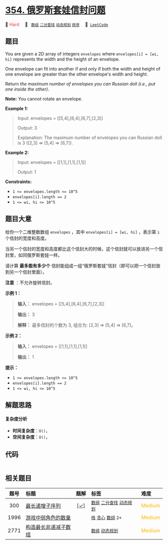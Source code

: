 # [354. 俄罗斯套娃信封问题](https://leetcode.com/problems/russian-doll-envelopes)

🔴 <font color=#ff334b>Hard</font>&emsp; 🔖&ensp; [`数组`](/outline/tag/array.md) [`二分查找`](/outline/tag/binary-search.md) [`动态规划`](/outline/tag/dynamic-programming.md) [`排序`](/outline/tag/sorting.md)&emsp; 🔗&ensp;[`LeetCode`](https://leetcode.com/problems/russian-doll-envelopes)

## 题目

You are given a 2D array of integers `envelopes` where `envelopes[i] = [wi,
hi]` represents the width and the height of an envelope.

One envelope can fit into another if and only if both the width and height of
one envelope are greater than the other envelope's width and height.

Return _the maximum number of envelopes you can Russian doll (i.e., put one
inside the other)_.

**Note:** You cannot rotate an envelope.



**Example 1:**

> Input: envelopes = [[5,4],[6,4],[6,7],[2,3]]
> 
> Output: 3
> 
> Explanation: The maximum number of envelopes you can Russian doll is 3 ([2,3] => [5,4] => [6,7]).

**Example 2:**

> Input: envelopes = [[1,1],[1,1],[1,1]]
> 
> Output: 1

**Constraints:**

  * `1 <= envelopes.length <= 10^5`
  * `envelopes[i].length == 2`
  * `1 <= wi, hi <= 10^5`


## 题目大意

给你一个二维整数数组 `envelopes` ，其中 `envelopes[i] = [wi, hi]` ，表示第 `i` 个信封的宽度和高度。

当另一个信封的宽度和高度都比这个信封大的时候，这个信封就可以放进另一个信封里，如同俄罗斯套娃一样。

请计算 **最多能有多少个** 信封能组成一组“俄罗斯套娃”信封（即可以把一个信封放到另一个信封里面）。

**注意** ：不允许旋转信封。



**示例 1：**

> 
> 
> 
> 
> 
> **输入：** envelopes = [[5,4],[6,4],[6,7],[2,3]]
> 
> **输出：** 3
> 
> **解释：** 最多信封的个数为 3, 组合为: [2,3] => [5,4] => [6,7]。

**示例 2：**

> 
> 
> 
> 
> 
> **输入：** envelopes = [[1,1],[1,1],[1,1]]
> 
> **输出：** 1
> 
> 



**提示：**

  * `1 <= envelopes.length <= 10^5`
  * `envelopes[i].length == 2`
  * `1 <= wi, hi <= 10^5`


## 解题思路

#### 复杂度分析

- **时间复杂度**：`O()`，
- **空间复杂度**：`O()`，

## 代码

```javascript

```

## 相关题目

<!-- prettier-ignore -->
| 题号 | 标题 | 题解 | 标签 | 难度 |
| :------: | :------ | :------: | :------ | :------ |
| 300 | [最长递增子序列](https://leetcode.com/problems/longest-increasing-subsequence) | [[✓]](/problem/0300) |  [`数组`](/outline/tag/array.md) [`二分查找`](/outline/tag/binary-search.md) [`动态规划`](/outline/tag/dynamic-programming.md) | <font color=#ffb800>Medium</font> |
| 1996 | [游戏中弱角色的数量](https://leetcode.com/problems/the-number-of-weak-characters-in-the-game) |  |  [`栈`](/outline/tag/stack.md) [`贪心`](/outline/tag/greedy.md) [`数组`](/outline/tag/array.md) `2+` | <font color=#ffb800>Medium</font> |
| 2771 | [构造最长非递减子数组](https://leetcode.com/problems/longest-non-decreasing-subarray-from-two-arrays) |  |  [`数组`](/outline/tag/array.md) [`动态规划`](/outline/tag/dynamic-programming.md) | <font color=#ffb800>Medium</font> |

<style>
.blue {
    background-color: #096dd9;
    padding: 0.25rem 0.5rem;
    margin: 0;
    font-size: 0.85em;
    border-radius: 3px;
    color: white;
    font-weight: 500;
}
table th:first-of-type { width: 10%; }
table th:nth-of-type(2) { width: 35%; }
table th:nth-of-type(3) { width: 10%; }
table th:nth-of-type(4) { width: 35%; }
table th:nth-of-type(5) { width: 10%; }
</style>
